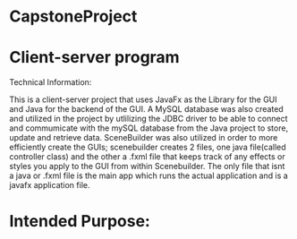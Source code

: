 # CapstoneProject
Client-server program
===========================================================================================================================================================
Technical Information:

This is a client-server project that uses JavaFx as the Library for the GUI and Java for the backend of the GUI. A MySQL database was also created and
utilized in the project by utlilizing the JDBC driver to be able to connect and commumicate with the mySQL database from the Java project to store, update
and retrieve data. SceneBuilder was also utilized in order to more efficiently create the GUIs; scenebuilder creates 2 files, one java file(called controller 
class) and the other a .fxml file that keeps track of any effects or styles you apply to the GUI from within Scenebuilder.
The only file that isnt a java or .fxml file is the main app which runs the actual application and is a javafx application file.

Intended Purpose:
===========================================================================================================================================================


